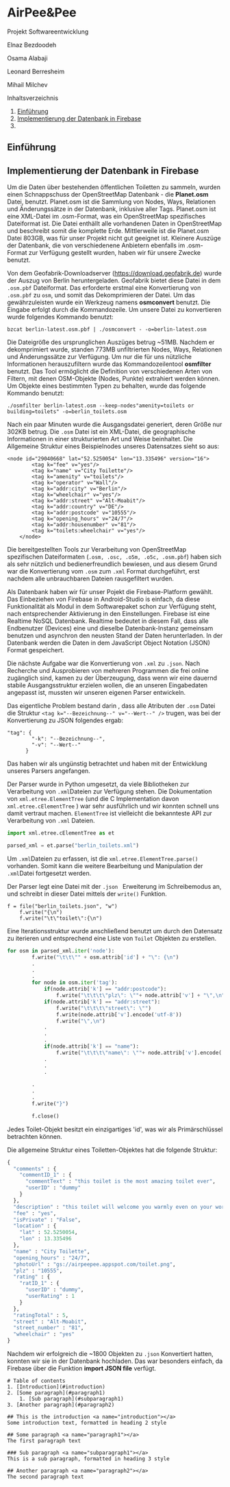 # AirPee&Pee


Projekt Softwareentwicklung

Elnaz Bezdoodeh

Osama Alabaji

Leonard Berresheim

Mihail Milchev



Inhaltsverzeichnis

1. [Einführung](#introduction)
2. [Implementierung der Datenbank in Firebase](#db)
3. 



## Einführung <a name="introduction"></a>



## Implementierung der Datenbank in Firebase <a name="db"></a>

Um die Daten über bestehenden öffentlichen Toiletten zu sammeln, wurden einen Schnappschuss der OpenStreetMap Datenbank - die **Planet.osm** Datei, benutzt. Planet.osm ist die Sammlung von Nodes, Ways, Relationen und Änderungssätze in der Datenbank, inklusive aller Tags. Planet.osm ist eine XML-Datei im .osm-Format, was ein OpenStreetMap spezifisches Dateiformat ist. Die Datei enthällt alle vorhandenen Daten in OpenStreetMap und beschreibt somit die komplette Erde. Mittlerweile ist die Planet.osm Datei 803GB, was für unser Projekt nicht gut geeignet ist. Kleinere Auszüge der Datenbank, die von verschiedenene Anbietern ebenfalls im .osm-Format zur Verfügung gestellt wurden, haben wir für unsere Zwecke benutzt. 

Von dem Geofabrik-Downloadserver (https://download.geofabrik.de) wurde der Auszug von Berlin heruntergeladen.  Geofabrik bietet diese Datei in dem `.osm.pbf` Dateiformat. Das erforderte erstmal eine Konvertierung von `.osm.pbf` zu `osm`, und somit das Dekomprimieren der Datei. Um das gewährzuleisten wurde ein Werkzeug namens **osmconvert** benutzt. Die Eingabe erfolgt durch die Kommandozeile. Um unsere Datei zu konvertieren wurde folgendes Kommando benutzt:
```
bzcat berlin-latest.osm.pbf | ./osmconvert - -o=berlin-latest.osm
```

Die Dateigröße des ursprunglichen Auszüges betrug ~51MB. Nachdem er dekomprimiert wurde, standen 773MB unfiltrierten Nodes, Ways, Relationen und Änderungssätze zur Verfügung. Um nur die für uns nützliche Informationen herauszufiltern wurde das Kommandozeilentool **osmfilter** benutzt. Das Tool ermöglicht die Definition von verschiedenen Arten von Filtern, mit denen OSM-Objekte (Nodes, Punkte) extrahiert werden können. Um Objekte eines bestimmten Typen zu behalten, wurde das folgende Kommando benutzt:
```
./osmfilter berlin-latest.osm --keep-nodes"amenity=toilets or building=toilets" -o=berlin_toilets.osm
```

Nach ein paar Minuten wurde die Ausgangsdatei generiert, deren Größe nur 302KB betrug. Die `.osm` Datei ist ein XML-Datei, die geographische Informationen in einer strukturierten Art und Weise beinhaltet. Die Allgemeine Struktur eines Beispielnodes unseres Datensatzes sieht so aus:
```
<node id="29040668" lat="52.5250054" lon="13.335496" version="16">
		<tag k="fee" v="yes"/>
		<tag k="name" v="City Toilette"/>
		<tag k="amenity" v="toilets"/>
		<tag k="operator" v="Wall"/>
		<tag k="addr:city" v="Berlin"/>
		<tag k="wheelchair" v="yes"/>
		<tag k="addr:street" v="Alt-Moabit"/>
		<tag k="addr:country" v="DE"/>
		<tag k="addr:postcode" v="10555"/>
		<tag k="opening_hours" v="24/7"/>
		<tag k="addr:housenumber" v="81"/>
		<tag k="toilets:wheelchair" v="yes"/>
	</node>
```

Die bereitgestellten Tools zur Verarbeitung von OpenStreetMap spezifischen Dateiformaten (`.osm, .osc, .o5m, .o5c, .osm.pbf`) haben sich als sehr nützlich und bedienerfreundlich bewiesen, und aus diesem Grund war die Konvertierung vom `.osm` zum `.xml` Format durchgeführt, erst nachdem alle unbrauchbaren Dateien rausgefiltert wurden.

Als Datenbank haben wir für unser Pojekt die Firebase-Platform gewählt. Das Einbeziehen von Firebase in Android-Studio is einfach, da diese Funktionalität als Modul in dem Softwarepaket schon zur Verfügung steht, nach entsprechender Aktivierung in den Einstellungen.
Firebase ist eine Realtime NoSQL Datenbank. Realtime bedeutet in diesem Fall, dass alle Endbenutzer (Devices) eine und dieselbe Datenbank-Instanz gemeinsam benutzen und asynchron den neusten Stand der Daten herunterladen. In der Datenbank werden die Daten in dem JavaScript Object Notation (JSON) Format gespeichert.

Die nächste Aufgabe war die Konvertierung von `.xml` zu `.json`. Nach Recherche und Ausprobieren von mehreren Programmen die frei online zugänglich sind, kamen zu der Überzeugung, dass wenn wir eine dauernd stabile Ausgangsstruktur erzielen wollen, die an unseren Eingabedaten angepasst ist, mussten wir unseren eigenen Parser entwickeln.

Das eigentliche Problem bestand darin , dass alle Atributen der `.osm` Datei die Struktur 
`<tag k="--Bezeichnung--" v="--Wert--" />`
trugen, was bei der Konvertierung zu JSON folgendes ergab: 

```
"tag": {
        "-k": "--Bezeichnung--",
        "-v": "--Wert--"
      }
```
Das haben wir als ungünstig betrachtet und haben mit der Entwicklung unseres Parsers angefangen. 

Der Parser wurde in Python umgesetzt, da viele Bibliotheken zur Verarbeitung von `.xml`Dateien zur Verfügung stehen. Die Dokumentation von `xml.etree.ElementTree` (und die C Implementation davon `xml.etree.cElementTree` ) war sehr ausführlich und wir konnten schnell uns damit vertraut machen. `ElementTree` ist vielleicht die bekannteste API zur Verarbeitung von `.xml` Dateien.

```python
import xml.etree.cElementTree as et

parsed_xml = et.parse("berlin_toilets.xml")
```



Um `.xml`Dateien zu erfassen, ist die `xml.etree.ElementTree.parse()` vorhanden. Somit kann die weitere Bearbeitung und Manipulation der `.xml`Datei fortgesetzt werden.

Der Parser legt eine Datei mit der `.json ` Erweiterung im Schreibemodus an, und schreibt in dieser Datei mittels der `write()` Funktion.

```pyth
f = file("berlin_toilets.json", "w")
	f.write("{\n")
	f.write("\t\"toilet\":{\n")
```

Eine Iterationsstruktur wurde anschließend benutzt um durch den Datensatz zu iterieren und entsprechend eine Liste von `Toilet` Objekten zu erstellen.

```python
for osm in parsed_xml.iter('node'):
		f.write("\t\t\"" + osm.attrib['id'] + "\": {\n")
		.
        .
        .
        for node in osm.iter('tag'):
			if(node.attrib['k'] == "addr:postcode"):
				f.write("\t\t\t\"plz\": \""+ node.attrib['v'] + "\",\n")
			if(node.attrib['k'] == "addr:street"):
				f.write("\t\t\t\"street\": \"")
				f.write(node.attrib['v'].encode('utf-8'))
				f.write("\",\n")
         	.
            .
            .
            if(node.attrib['k'] == "name"):
				f.write("\t\t\t\"name\": \""+ node.attrib['v'].encode('utf-8') + "\",\n")
            .
            .
            .
            
        .
        .
        .
        f.write("}")

		f.close()
```

Jedes Toilet-Objekt besitzt ein einzigartiges 'id', was wir als Primärschlüssel betrachten können. 



Die allgemeine Struktur eines Toiletten-Objektes hat die folgende Struktur:

```python
{
  "comments" : {
    "commentID_1" : {
      "commentText" : "this toilet is the most amazing toilet ever",
      "userID" : "dummy"
    }
  },
  "description" : "this toilet will welcome you warmly even on your worst days",
  "fee" : "yes",
  "isPrivate" : "False",
  "location" : {
    "lat" : 52.5250054,
    "lon" : 13.335496
  },
  "name" : "City Toilette",
  "opening_hours" : "24/7",
  "photoUrl" : "gs://airpeepee.appspot.com/toilet.png",
  "plz" : "10555",
  "rating" : {
    "ratID_1" : {
      "userID" : "dummy",
      "userRating" : 1
    }
  },
  "ratingTotal" : 5,
  "street" : "Alt-Moabit",
  "street_number" : "81",
  "wheelchair" : "yes"
}

```

Nachdem wir erfolgreich die ~1800 Objekten zu `.json` Konvertiert hatten, konnten wir sie in der Datenbank hochladen. Das war besonders einfach, da Firebase über die Funktion **import JSON file** verfügt. 






```
# Table of contents
1. [Introduction](#introduction)
2. [Some paragraph](#paragraph1)
    1. [Sub paragraph](#subparagraph1)
3. [Another paragraph](#paragraph2)

## This is the introduction <a name="introduction"></a>
Some introduction text, formatted in heading 2 style

## Some paragraph <a name="paragraph1"></a>
The first paragraph text

### Sub paragraph <a name="subparagraph1"></a>
This is a sub paragraph, formatted in heading 3 style

## Another paragraph <a name="paragraph2"></a>
The second paragraph text
```





